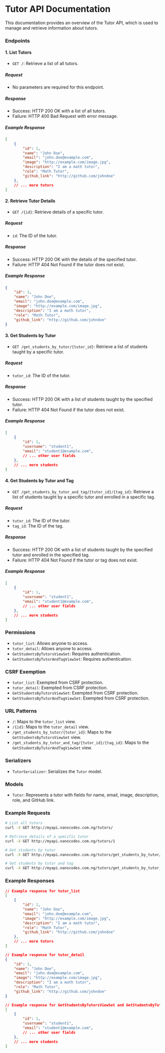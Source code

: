 # Tutor API Documentation

This documentation provides an overview of the Tutor API, which is used to manage and retrieve information about tutors.

### Endpoints

#### 1. List Tutors

- `GET /`: Retrieve a list of all tutors.

##### Request

- No parameters are required for this endpoint.

##### Response

- Success: HTTP 200 OK with a list of all tutors.
- Failure: HTTP 400 Bad Request with error message.

##### Example Response

```json
[
    {
        "id": 1,
        "name": "John Doe",
        "email": "john.doe@example.com",
        "image": "http://example.com/image.jpg",
        "description": "I am a math tutor",
        "role": "Math Tutor",
        "github_link": "http://github.com/johndoe"
    },
    // ... more tutors
]
```

#### 2. Retrieve Tutor Details

- `GET /{id}`: Retrieve details of a specific tutor.

##### Request

- `id`: The ID of the tutor.

##### Response

- Success: HTTP 200 OK with the details of the specified tutor.
- Failure: HTTP 404 Not Found if the tutor does not exist.

##### Example Response

```json
{
    "id": 1,
    "name": "John Doe",
    "email": "john.doe@example.com",
    "image": "http://example.com/image.jpg",
    "description": "I am a math tutor",
    "role": "Math Tutor",
    "github_link": "http://github.com/johndoe"
}
```

#### 3. Get Students by Tutor

- `GET /get_students_by_tutor/{tutor_id}`: Retrieve a list of students taught by a specific tutor.

##### Request

- `tutor_id`: The ID of the tutor.

##### Response

- Success: HTTP 200 OK with a list of students taught by the specified tutor.
- Failure: HTTP 404 Not Found if the tutor does not exist.

##### Example Response

```json
[
    {
        "id": 1,
        "username": "student1",
        "email": "student1@example.com",
        // ... other user fields
    },
    // ... more students
]
```

#### 4. Get Students by Tutor and Tag

- `GET /get_students_by_tutor_and_tag/{tutor_id}/{tag_id}`: Retrieve a list of students taught by a specific tutor and enrolled in a specific tag.

##### Request

- `tutor_id`: The ID of the tutor.
- `tag_id`: The ID of the tag.

##### Response

- Success: HTTP 200 OK with a list of students taught by the specified tutor and enrolled in the specified tag.
- Failure: HTTP 404 Not Found if the tutor or tag does not exist.

##### Example Response

```json
[
    {
        "id": 1,
        "username": "student1",
        "email": "student1@example.com",
        // ... other user fields
    },
    // ... more students
]
```

### Permissions

- `tutor_list`: Allows anyone to access.
- `tutor_detail`: Allows anyone to access.
- `GetStudentsByTutorsViewSet`: Requires authentication.
- `GetStudentsByTutorAndTagViewSet`: Requires authentication.

### CSRF Exemption

- `tutor_list`: Exempted from CSRF protection.
- `tutor_detail`: Exempted from CSRF protection.
- `GetStudentsByTutorsViewSet`: Exempted from CSRF protection.
- `GetStudentsByTutorAndTagViewSet`: Exempted from CSRF protection.

### URL Patterns

- `/`: Maps to the `tutor_list` view.
- `/{id}`: Maps to the `tutor_detail` view.
- `/get_students_by_tutor/{tutor_id}`: Maps to the `GetStudentsByTutorsViewSet` view.
- `/get_students_by_tutor_and_tag/{tutor_id}/{tag_id}`: Maps to the `GetStudentsByTutorAndTagViewSet` view.

### Serializers

- `TutorSerializer`: Serializes the `Tutor` model.

### Models

- `Tutor`: Represents a tutor with fields for name, email, image, description, role, and GitHub link.

### Example Requests

```bash
# List all tutors
curl -X GET http://myapi.nanocodes.com.ng/tutors/

# Retrieve details of a specific tutor
curl -X GET http://myapi.nanocodes.com.ng/tutors/1

# Get students by tutor
curl -X GET http://myapi.nanocodes.com.ng/tutors/get_students_by_tutor/1

# Get students by tutor and tag
curl -X GET http://myapi.nanocodes.com.ng/tutors/get_students_by_tutor_and_tag/1/1
```

### Example Responses

```json
// Example response for tutor_list
[
    {
        "id": 1,
        "name": "John Doe",
        "email": "john.doe@example.com",
        "image": "http://example.com/image.jpg",
        "description": "I am a math tutor",
        "role": "Math Tutor",
        "github_link": "http://github.com/johndoe"
    },
    // ... more tutors
]

// Example response for tutor_detail
{
    "id": 1,
    "name": "John Doe",
    "email": "john.doe@example.com",
    "image": "http://example.com/image.jpg",
    "description": "I am a math tutor",
    "role": "Math Tutor",
    "github_link": "http://github.com/johndoe"
}

// Example response for GetStudentsByTutorsViewSet and GetStudentsByTutorAndTagViewSet
[
    {
        "id": 1,
        "username": "student1",
        "email": "student1@example.com",
        // ... other user fields
    },
    // ... more students
]
```